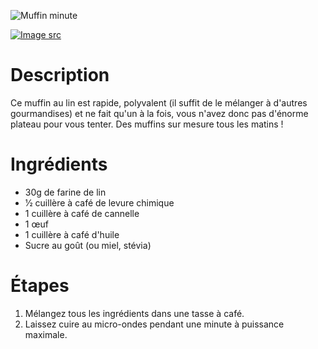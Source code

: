 ![Muffin minute](https://chowdown.io/images/one-minute-muffin.jpg)

[![Image src](https://raw.githubusercontent.com/bartzaalberg/recipes/master/data/icons/camera-icon.png#image-src)](
    https://divaliciousrecipes.com/flax-muffin-in-a-mug-in-a-minute-low-carb-and-gluten-free/
)

# Description

Ce muffin au lin est rapide, polyvalent (il suffit de le mélanger à d'autres gourmandises) et ne fait qu'un à la fois, vous n'avez donc pas d'énorme plateau pour vous tenter. Des muffins sur mesure tous les matins !

# Ingrédients

* 30g de farine de lin
* 1⁄2 cuillère à café de levure chimique
* 1 cuillère à café de cannelle
* 1 œuf
* 1 cuillère à café d'huile
* Sucre au goût (ou miel, stévia)

# Étapes

1. Mélangez tous les ingrédients dans une tasse à café.
2. Laissez cuire au micro-ondes pendant une minute à puissance maximale.
